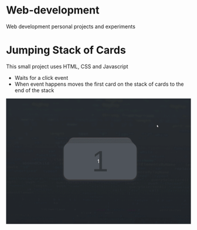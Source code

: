 # Web-development
Web development personal projects and experiments 

# Jumping Stack of Cards
This small project uses HTML, CSS and Javascript
- Waits for a click event
- When event happens moves the first card on the stack of cards to the end of the stack

![](demonstration.gif)
